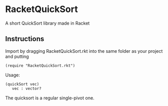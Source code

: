 # RacketQuickSort
A short QuickSort library made in Racket

## Instructions
Import by dragging RacketQuickSort.rkt into the same folder as your project and putting
```racket
(require "RacketQuickSort.rkt")
```

Usage:
```racket
(quickSort vec)
   vec : vector?
```

The quicksort is a regular single-pivot one.  
